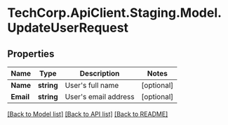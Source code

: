 # TechCorp.ApiClient.Staging.Model.UpdateUserRequest

## Properties

Name | Type | Description | Notes
------------ | ------------- | ------------- | -------------
**Name** | **string** | User&#39;s full name | [optional] 
**Email** | **string** | User&#39;s email address | [optional] 

[[Back to Model list]](../../README.md#documentation-for-models) [[Back to API list]](../../README.md#documentation-for-api-endpoints) [[Back to README]](../../README.md)

